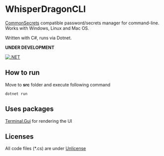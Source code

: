 # WhisperDragonCLI

[CommonSecrets](https://github.com/mcraiha/CommonSecrets) compatible password/secrets manager for command-line. Works with Windows, Linux and Mac OS. 

Written with C#, runs via Dotnet. 

**UNDER DEVELOPMENT**

[![.NET](https://github.com/mcraiha/WhisperDragonCLI/actions/workflows/dotnet.yml/badge.svg)](https://github.com/mcraiha/WhisperDragonCLI/actions/workflows/dotnet.yml)

## How to run
Move to **src** folder and execute following command
```
dotnet run
```

## Uses packages

[Terminal.Gui](https://github.com/migueldeicaza/gui.cs) for rendering the UI

## Licenses

All code files (*.cs) are under [Unlicense](https://unlicense.org/)